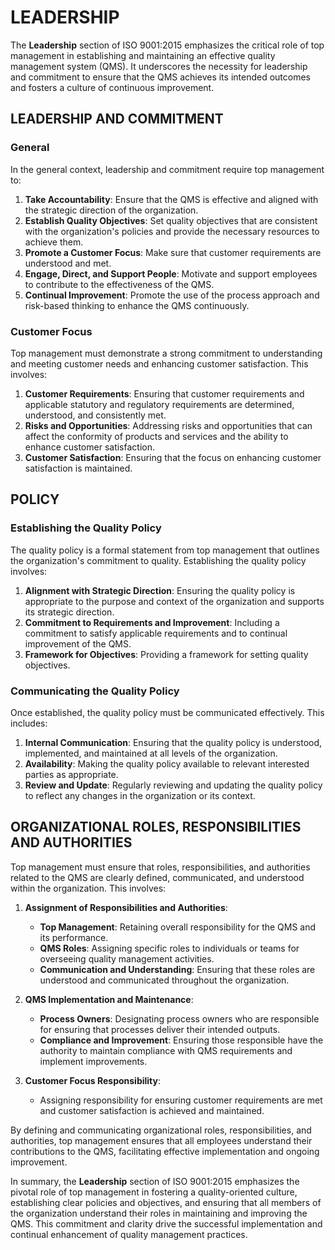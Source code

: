 # LEADERSHIP

The **Leadership** section of ISO 9001:2015 emphasizes the critical role of top management in establishing and maintaining an effective quality management system (QMS). It underscores the necessity for leadership and commitment to ensure that the QMS achieves its intended outcomes and fosters a culture of continuous improvement.

## LEADERSHIP AND COMMITMENT

### General

In the general context, leadership and commitment require top management to:

1. **Take Accountability**: Ensure that the QMS is effective and aligned with the strategic direction of the organization.
2. **Establish Quality Objectives**: Set quality objectives that are consistent with the organization's policies and provide the necessary resources to achieve them.
3. **Promote a Customer Focus**: Make sure that customer requirements are understood and met.
4. **Engage, Direct, and Support People**: Motivate and support employees to contribute to the effectiveness of the QMS.
5. **Continual Improvement**: Promote the use of the process approach and risk-based thinking to enhance the QMS continuously.

### Customer Focus

Top management must demonstrate a strong commitment to understanding and meeting customer needs and enhancing customer satisfaction. This involves:

1. **Customer Requirements**: Ensuring that customer requirements and applicable statutory and regulatory requirements are determined, understood, and consistently met.
2. **Risks and Opportunities**: Addressing risks and opportunities that can affect the conformity of products and services and the ability to enhance customer satisfaction.
3. **Customer Satisfaction**: Ensuring that the focus on enhancing customer satisfaction is maintained.

## POLICY

### Establishing the Quality Policy

The quality policy is a formal statement from top management that outlines the organization's commitment to quality. Establishing the quality policy involves:

1. **Alignment with Strategic Direction**: Ensuring the quality policy is appropriate to the purpose and context of the organization and supports its strategic direction.
2. **Commitment to Requirements and Improvement**: Including a commitment to satisfy applicable requirements and to continual improvement of the QMS.
3. **Framework for Objectives**: Providing a framework for setting quality objectives.

### Communicating the Quality Policy

Once established, the quality policy must be communicated effectively. This includes:

1. **Internal Communication**: Ensuring that the quality policy is understood, implemented, and maintained at all levels of the organization.
2. **Availability**: Making the quality policy available to relevant interested parties as appropriate.
3. **Review and Update**: Regularly reviewing and updating the quality policy to reflect any changes in the organization or its context.

## ORGANIZATIONAL ROLES, RESPONSIBILITIES AND AUTHORITIES

Top management must ensure that roles, responsibilities, and authorities related to the QMS are clearly defined, communicated, and understood within the organization. This involves:

1. **Assignment of Responsibilities and Authorities**:

   - **Top Management**: Retaining overall responsibility for the QMS and its performance.
   - **QMS Roles**: Assigning specific roles to individuals or teams for overseeing quality management activities.
   - **Communication and Understanding**: Ensuring that these roles are understood and communicated throughout the organization.

2. **QMS Implementation and Maintenance**:

   - **Process Owners**: Designating process owners who are responsible for ensuring that processes deliver their intended outputs.
   - **Compliance and Improvement**: Ensuring those responsible have the authority to maintain compliance with QMS requirements and implement improvements.

3. **Customer Focus Responsibility**:

   - Assigning responsibility for ensuring customer requirements are met and customer satisfaction is achieved and maintained.

By defining and communicating organizational roles, responsibilities, and authorities, top management ensures that all employees understand their contributions to the QMS, facilitating effective implementation and ongoing improvement.

In summary, the **Leadership** section of ISO 9001:2015 emphasizes the pivotal role of top management in fostering a quality-oriented culture, establishing clear policies and objectives, and ensuring that all members of the organization understand their roles in maintaining and improving the QMS. This commitment and clarity drive the successful implementation and continual enhancement of quality management practices.

